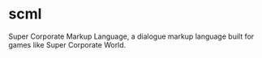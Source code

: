 # scml
Super Corporate Markup Language, a dialogue markup language built for games like Super Corporate World.
